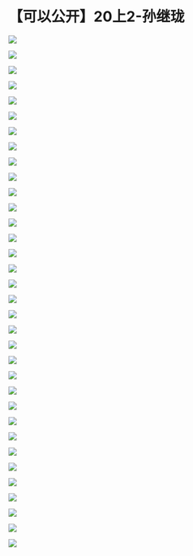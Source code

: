 # 【可以公开】20上2-孙继珑

![](images\093035710IwNSBC\201905130930_4.png)

![](images\093035710IwNSBC\201905130930_5.png)

![](images\093035710IwNSBC\201905130930_6.png)

![](images\093035710IwNSBC\201905130930_7.png)

![](images\093035710IwNSBC\201905130930_8.png)

![](images\093035710IwNSBC\201905130930_9.png)

![](images\093035710IwNSBC\201905130930_10.png)

![](images\093035710IwNSBC\201905130930_11.png)

![](images\093035710IwNSBC\201905130930_12.png)

![](images\093035710IwNSBC\201905130930_13.png)

![](images\093035710IwNSBC\201905130930_14.png)

![](images\093035710IwNSBC\201905130930_15.png)

![](images\093035710IwNSBC\201905130930_16.png)

![](images\093035710IwNSBC\201905130930_17.png)

![](images\093035710IwNSBC\201905130930_18.png)

![](images\093035710IwNSBC\201905130930_19.png)

![](images\093035710IwNSBC\201905130930_20.png)

![](images\093035710IwNSBC\201905130930_21.png)

![](images\093035710IwNSBC\201905130930_22.png)

![](images\093035710IwNSBC\201905130930_23.png)

![](images\093035710IwNSBC\201905130930_24.png)

![](images\093035710IwNSBC\201905130930_25.png)

![](images\093035710IwNSBC\201905130930_26.png)

![](images\093035710IwNSBC\201905130930_27.png)

![](images\093035710IwNSBC\201905130930_28.png)

![](images\093035710IwNSBC\201905130930_29.png)

![](images\093035710IwNSBC\201905130930_30.png)

![](images\093035710IwNSBC\201905130930_31.png)

![](images\093035710IwNSBC\201905130930_32.png)

![](images\093035710IwNSBC\201905130930_33.png)

![](images\093035710IwNSBC\201905130930_34.png)

![](images\093035710IwNSBC\201905130930_35.png)

![](images\093035710IwNSBC\201905130930_36.png)

![](images\093035710IwNSBC\201905130930_37.png)


